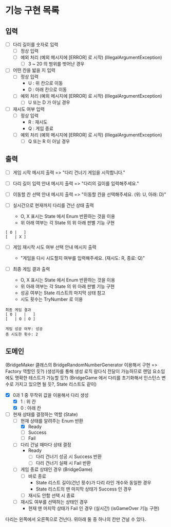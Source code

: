# 기능 구현 목록

## 입력
- [ ] 다리 길이를 숫자로 입력
  - [ ] 정상 입력
  - [ ] 예외 처리 (예외 메시지에 [ERROR] 로 시작) (IllegalArgumentException)
    - [ ] 3 ~ 20 의 범위를 벗어난 경우

- [ ] 어떤 칸을 밟을 지 입력
  - [ ] 정상 입력
    - U : 위 칸으로 이동
    - D : 아래 칸으로 이동
  - [ ] 예외 처리 (예외 메시지에 [ERROR] 로 시작) (IllegalArgumentException)
    - [ ] U 또는 D 가 아닐 경우

- [ ] 재시도 여부 입력
  - [ ] 정상 입력
    - R : 재시도
    - Q : 게임 종료
  - [ ] 예외 처리 (예외 메시지에 [ERROR] 로 시작) (IllegalArgumentException)
    - [ ] Q 또는 R 이 아닐 경우 

## 출력
- [ ] 게임 시작 메시지 출력 => "다리 건너기 게임을 시작합니다."

- [ ] 다리 길이 입력 안내 메시지 출력 => "다리의 길이를 입력해주세요."

- [ ] 이동할 칸 선택 안내 메시지 출력 => "이동할 칸을 선택해주세요. (위: U, 아래: D)"

- [ ] 실시간으로 현재까지 다리를 건넌 상태 출력 
  - O, X 표시는 State 에서 Enum 반환하는 것을 이용
  - 위 아래 여부는 각 State 의 위 아래 판별 기능 구현
```
[ O |   ]
[   | X ]
```

- [ ] 게임 재시작 시도 여부 선택 안내 메시지 출력
  - "게임을 다시 시도할지 여부를 입력해주세요. (재시도: R, 종료: Q)"

- [ ] 최종 게임 결과 출력
  - O, X 표시는 State 에서 Enum 반환하는 것을 이용
  - 위 아래 여부는 각 State 의 위 아래 판별 기능 구현
  - 성공 여부는 State 리스트의 마지막 상태 참고
  - 시도 횟수는 TryNumber 로 이용
```
최종 게임 결과
[ O |   |   ]
[   | O | O ]

게임 성공 여부: 성공
총 시도한 횟수: 2
```

## 도메인
(BridgeMaker 클래스의 BridgeRandomNumberGenerator 이용해서 구현 => Factory 역할인 듯?)
(생성자를 통해 생성 로직 람다식 전달이 가능하므로 랜덤 요소임에도 명확한 테스트가 가능할 듯?)
(BridgeGame 에서 다리를 초기화해서 인스턴스 변수로 가지고 있으면 될 듯?, State 리스트도 같이)
- [x] 0과 1 중 무작위 값을 이용해서 다리 생성
  - [x] 1 : 위 칸
  - [x] 0 : 아래 칸

- [ ] 현재 상태를 결정하는 역할 (State)
  - [ ] 현재 상태를 알려주는 Enum 반환
    - [x] Ready
    - [ ] Success
    - [ ] Fail

  - [ ] 다리 건널 때마다 상태 결정
    - Ready
      - [ ] 다리 건너기 성공 시 Success 반환
      - [ ] 다리 건너기 실패 시 Fail 반환

  - [ ] 게임 종료 상태인 경우 (BridgeGame)
    - [ ] 바로 종료
      - State 리스트 길이(건넌 횟수)가 다리 라인 개수와 동일한 경우
      - State 리스트의 맨 마지막 상태가 Success 인 경우
    - [ ] 재시도 안함 선택 시 종료
    
  - [ ] 재시도 여부를 선택하는 상태인 경우
    - 현재 맨 마지막 상태가 Fail 인 경우 (실시간) (isGameOver 기능 구현)



다리는 왼쪽에서 오른쪽으로 건넌다.
위아래 둘 중 하나의 칸만 건널 수 있다.